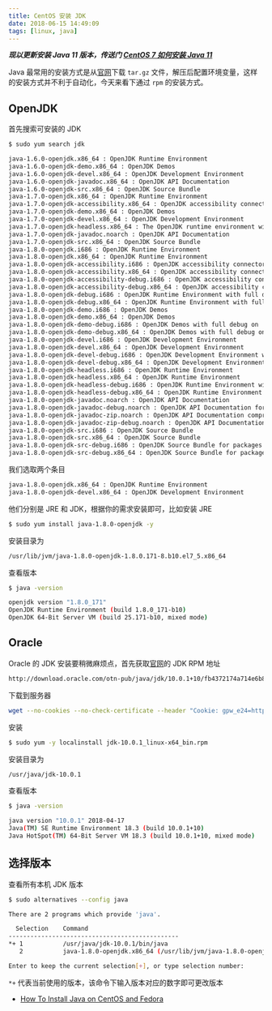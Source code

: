 ```yaml
---
title: CentOS 安装 JDK
date: 2018-06-15 14:49:09
tags: [linux, java]
---
```


***现以更新安装 Java 11 版本，传送门 [CentOS 7 如何安装 Java 11](/2018/12/27/centos7-install-java11/)***

Java 最常用的安装方式是从[官网](http://www.oracle.com/technetwork/java/javase/downloads/jdk10-downloads-4416644.html)下载 `tar.gz` 文件，解压后配置环境变量，这样的安装方式并不利于自动化，今天来看下通过 `rpm` 的安装方式。

<!-- more --><!-- toc -->

## OpenJDK

首先搜索可安装的 JDK

```bash
$ sudo yum search jdk
```

```bash
java-1.6.0-openjdk.x86_64 : OpenJDK Runtime Environment
java-1.6.0-openjdk-demo.x86_64 : OpenJDK Demos
java-1.6.0-openjdk-devel.x86_64 : OpenJDK Development Environment
java-1.6.0-openjdk-javadoc.x86_64 : OpenJDK API Documentation
java-1.6.0-openjdk-src.x86_64 : OpenJDK Source Bundle
java-1.7.0-openjdk.x86_64 : OpenJDK Runtime Environment
java-1.7.0-openjdk-accessibility.x86_64 : OpenJDK accessibility connector
java-1.7.0-openjdk-demo.x86_64 : OpenJDK Demos
java-1.7.0-openjdk-devel.x86_64 : OpenJDK Development Environment
java-1.7.0-openjdk-headless.x86_64 : The OpenJDK runtime environment without audio and video support
java-1.7.0-openjdk-javadoc.noarch : OpenJDK API Documentation
java-1.7.0-openjdk-src.x86_64 : OpenJDK Source Bundle
java-1.8.0-openjdk.i686 : OpenJDK Runtime Environment
java-1.8.0-openjdk.x86_64 : OpenJDK Runtime Environment
java-1.8.0-openjdk-accessibility.i686 : OpenJDK accessibility connector
java-1.8.0-openjdk-accessibility.x86_64 : OpenJDK accessibility connector
java-1.8.0-openjdk-accessibility-debug.i686 : OpenJDK accessibility connector for packages with debug on
java-1.8.0-openjdk-accessibility-debug.x86_64 : OpenJDK accessibility connector for packages with debug on
java-1.8.0-openjdk-debug.i686 : OpenJDK Runtime Environment with full debug on
java-1.8.0-openjdk-debug.x86_64 : OpenJDK Runtime Environment with full debug on
java-1.8.0-openjdk-demo.i686 : OpenJDK Demos
java-1.8.0-openjdk-demo.x86_64 : OpenJDK Demos
java-1.8.0-openjdk-demo-debug.i686 : OpenJDK Demos with full debug on
java-1.8.0-openjdk-demo-debug.x86_64 : OpenJDK Demos with full debug on
java-1.8.0-openjdk-devel.i686 : OpenJDK Development Environment
java-1.8.0-openjdk-devel.x86_64 : OpenJDK Development Environment
java-1.8.0-openjdk-devel-debug.i686 : OpenJDK Development Environment with full debug on
java-1.8.0-openjdk-devel-debug.x86_64 : OpenJDK Development Environment with full debug on
java-1.8.0-openjdk-headless.i686 : OpenJDK Runtime Environment
java-1.8.0-openjdk-headless.x86_64 : OpenJDK Runtime Environment
java-1.8.0-openjdk-headless-debug.i686 : OpenJDK Runtime Environment with full debug on
java-1.8.0-openjdk-headless-debug.x86_64 : OpenJDK Runtime Environment with full debug on
java-1.8.0-openjdk-javadoc.noarch : OpenJDK API Documentation
java-1.8.0-openjdk-javadoc-debug.noarch : OpenJDK API Documentation for packages with debug on
java-1.8.0-openjdk-javadoc-zip.noarch : OpenJDK API Documentation compressed in single archive
java-1.8.0-openjdk-javadoc-zip-debug.noarch : OpenJDK API Documentation compressed in single archive for packages with debug on
java-1.8.0-openjdk-src.i686 : OpenJDK Source Bundle
java-1.8.0-openjdk-src.x86_64 : OpenJDK Source Bundle
java-1.8.0-openjdk-src-debug.i686 : OpenJDK Source Bundle for packages with debug on
java-1.8.0-openjdk-src-debug.x86_64 : OpenJDK Source Bundle for packages with debug on
```

我们选取两个条目

```bash
java-1.8.0-openjdk.x86_64 : OpenJDK Runtime Environment
java-1.8.0-openjdk-devel.x86_64 : OpenJDK Development Environment
```

他们分别是 JRE 和 JDK，根据你的需求安装即可，比如安装 JRE

```bash
$ sudo yum install java-1.8.0-openjdk -y
```

安装目录为

```bash
/usr/lib/jvm/java-1.8.0-openjdk-1.8.0.171-8.b10.el7_5.x86_64
```

查看版本

```bash
$ java -version

openjdk version "1.8.0_171"
OpenJDK Runtime Environment (build 1.8.0_171-b10)
OpenJDK 64-Bit Server VM (build 25.171-b10, mixed mode)
```

## Oracle

Oracle 的 JDK 安装要稍微麻烦点，首先获取[官网](http://www.oracle.com/technetwork/java/javase/downloads/jdk10-downloads-4416644.html)的 JDK RPM 地址

```bash
http://download.oracle.com/otn-pub/java/jdk/10.0.1+10/fb4372174a714e6b8c52526dc134031e/jdk-10.0.1_linux-x64_bin.rpm
```

下载到服务器

```bash
wget --no-cookies --no-check-certificate --header "Cookie: gpw_e24=http%3A%2F%2Fwww.oracle.com%2F; oraclelicense=accept-securebackup-cookie" http://download.oracle.com/otn-pub/java/jdk/10.0.1+10/fb4372174a714e6b8c52526dc134031e/jdk-10.0.1_linux-x64_bin.rpm
```

安装

```bash
$ sudo yum -y localinstall jdk-10.0.1_linux-x64_bin.rpm
```

安装目录为

```bash
/usr/java/jdk-10.0.1
```

查看版本


```bash
$ java -version

java version "10.0.1" 2018-04-17
Java(TM) SE Runtime Environment 18.3 (build 10.0.1+10)
Java HotSpot(TM) 64-Bit Server VM 18.3 (build 10.0.1+10, mixed mode)
```

## 选择版本

查看所有本机 JDK 版本

```bash
$ sudo alternatives --config java

There are 2 programs which provide 'java'.

  Selection    Command
-----------------------------------------------
*+ 1           /usr/java/jdk-10.0.1/bin/java
   2           java-1.8.0-openjdk.x86_64 (/usr/lib/jvm/java-1.8.0-openjdk-1.8.0.171-8.b10.el7_5.x86_64/jre/bin/java)

Enter to keep the current selection[+], or type selection number:
```

`*+` 代表当前使用的版本，该命令下输入版本对应的数字即可更改版本

- [How To Install Java on CentOS and Fedora](https://www.digitalocean.com/community/tutorials/how-to-install-java-on-centos-and-fedora#set-default-java)
